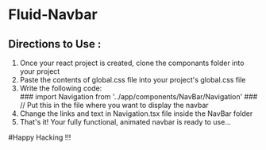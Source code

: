 # Fluid-Navbar

## Directions to Use :
<ol>
  <li>Once your react project is created, clone the componants folder into your project</li>
  <li>Paste the contents of global.css file into your project's global.css file</li>
  <li>Write the following code:</br>
  ### import Navigation from '../app/components/NavBar/Navigation'
  ### <Navigation> // Put this in the file where you want to display the navbar
  </li>
  <li>Change the links and text in Navigation.tsx file inside the NavBar folder</li>
  <li>That's it! Your fully functional, animated navbar is ready to use...</li>
</ol>
#Happy Hacking !!!

